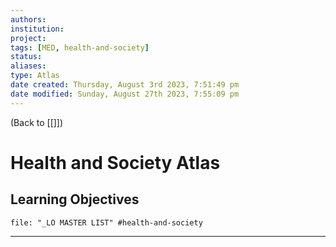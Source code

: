 ```yaml
---
authors: 
institution: 
project: 
tags: [MED, health-and-society]
status: 
aliases: 
type: Atlas
date created: Thursday, August 3rd 2023, 7:51:49 pm
date modified: Sunday, August 27th 2023, 7:55:09 pm
---
```


(Back to [[]])

# Health and Society Atlas

## Learning Objectives
```query
file: "_LO MASTER LIST" #health-and-society 
```

---

